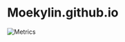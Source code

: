 # Moekylin.github.io

![Metrics](https://metrics.lecoq.io/moekylin?template=classic&base.indepth=false&base.hireable=false&config.timezone=Asia%2FShanghai)

